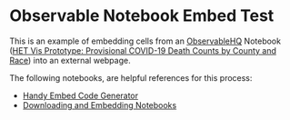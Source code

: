 # Observable Notebook Embed Test

This is an example of embedding cells from an [ObservableHQ](https://observablehq.com) Notebook ([HET Vis Prototype: Provisional COVID-19 Death Counts by County and Race](https://observablehq.com/@clhenrick/het-vis-prototype-provisional-covid-19-death-counts-by-coun)) into an external webpage.

The following notebooks, are helpful references for this process:

- [Handy Embed Code Generator](https://observablehq.com/@jashkenas/handy-embed-code-generator)
- [Downloading and Embedding Notebooks](https://observablehq.com/@observablehq/downloading-and-embedding-notebooks)
